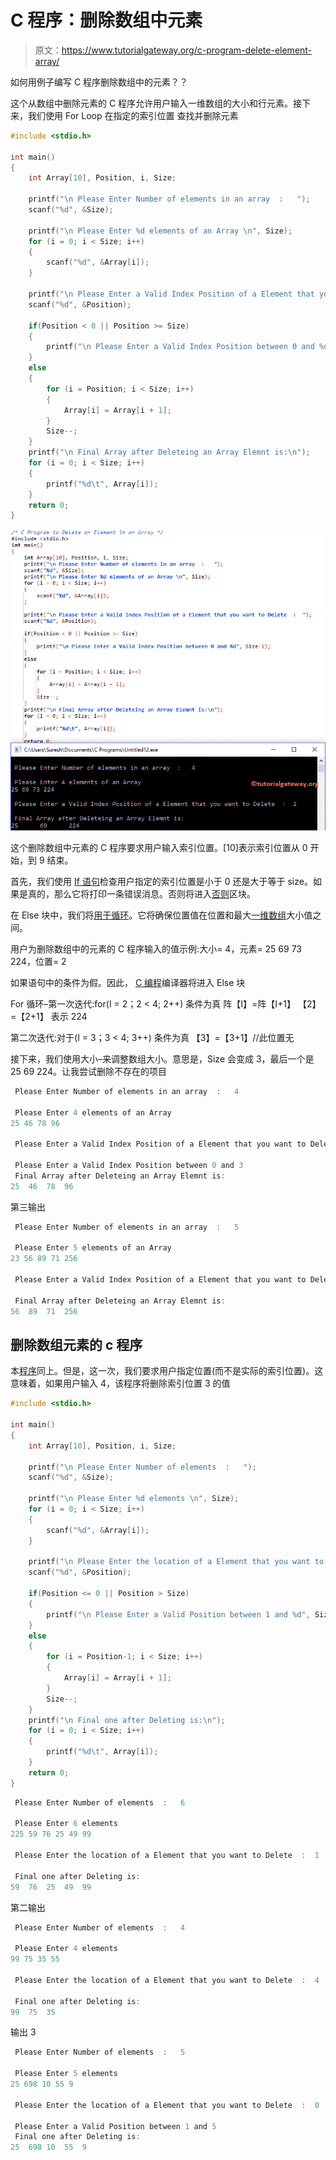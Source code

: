 # C 程序：删除数组中元素

> 原文：<https://www.tutorialgateway.org/c-program-delete-element-array/>

如何用例子编写 C 程序删除数组中的元素？？

这个从数组中删除元素的 C 程序允许用户输入一维数组的大小和行元素。接下来，我们使用 For Loop 在指定的索引位置 查找并删除元素

```c
#include <stdio.h>

int main()
{
	int Array[10], Position, i, Size;

	printf("\n Please Enter Number of elements in an array  :   ");
	scanf("%d", &Size);

	printf("\n Please Enter %d elements of an Array \n", Size);
	for (i = 0; i < Size; i++)
	{
    	scanf("%d", &Array[i]);
   	}     

  	printf("\n Please Enter a Valid Index Position of a Element that you want to Delete  :  ");
  	scanf("%d", &Position);

	if(Position < 0 || Position >= Size)
  	{
  		printf("\n Please Enter a Valid Index Position between 0 and %d", Size-1);
  	}
  	else
  	{
  		for (i = Position; i < Size; i++)
   		{
	    	Array[i] = Array[i + 1];
   		}
   		Size--;
	}
 	printf("\n Final Array after Deleteing an Array Elemnt is:\n");
 	for (i = 0; i < Size; i++)
  	{
 		printf("%d\t", Array[i]);
  	}	     
 	return 0;
}
```

![C Program to Delete an Element in an Array 1](img/35c666ce8944bfd52dbc1368dae77f9e.png)

这个删除数组中元素的 C 程序要求用户输入索引位置。[10]表示索引位置从 0 开始，到 9 结束。

首先，我们使用 [If 语句](https://www.tutorialgateway.org/if-statement-in-c/)检查用户指定的索引位置是小于 0 还是大于等于 size。如果是真的，那么它将打印一条错误消息。否则将进入[否则](https://www.tutorialgateway.org/if-else-statement-in-c/)区块。

在 Else 块中，我们将[用于循环](https://www.tutorialgateway.org/for-loop-in-c-programming/)。它将确保位置值在位置和最大[一维数组](https://www.tutorialgateway.org/array-in-c/)大小值之间。

用户为删除数组中的元素的 C 程序输入的值示例:大小= 4，元素= 25 69 73 224，位置= 2

如果语句中的条件为假。因此， [C 编程](https://www.tutorialgateway.org/c-programming/)编译器将进入 Else 块

For 循环–第一次迭代:for(I = 2；2 < 4; 2++)
条件为真
阵【I】=阵【I+1】
【2】=【2+1】
表示 224

第二次迭代:对于(I = 3；3 < 4; 3++)
条件为真
【3】=【3+1】//此位置无

接下来，我们使用大小–来调整数组大小。意思是，Size 会变成 3，最后一个是 25 69 224。让我尝试删除不存在的项目

```c
 Please Enter Number of elements in an array  :   4

 Please Enter 4 elements of an Array 
25 46 78 96

 Please Enter a Valid Index Position of a Element that you want to Delete  :  4

 Please Enter a Valid Index Position between 0 and 3
 Final Array after Deleteing an Array Elemnt is:
25	46	78	96 
```

第三输出

```c
 Please Enter Number of elements in an array  :   5

 Please Enter 5 elements of an Array 
23 56 89 71 256

 Please Enter a Valid Index Position of a Element that you want to Delete  :  0

 Final Array after Deleteing an Array Elemnt is:
56	89	71	256 
```

## 删除数组元素的 c 程序

本[程序](https://www.tutorialgateway.org/c-programming-examples/)同上。但是，这一次，我们要求用户指定位置(而不是实际的索引位置)。这意味着，如果用户输入 4，该程序将删除索引位置 3 的值

```c
#include <stdio.h>

int main()
{
	int Array[10], Position, i, Size;

	printf("\n Please Enter Number of elements  :   ");
	scanf("%d", &Size);

	printf("\n Please Enter %d elements \n", Size);
	for (i = 0; i < Size; i++)
	{
    	scanf("%d", &Array[i]);
   	}     

  	printf("\n Please Enter the location of a Element that you want to Delete  :  ");
  	scanf("%d", &Position);

	if(Position <= 0 || Position > Size)
  	{
  		printf("\n Please Enter a Valid Position between 1 and %d", Size);
  	}
  	else
  	{
  		for (i = Position-1; i < Size; i++)
   		{
	    	Array[i] = Array[i + 1];
   		}
   		Size--;
	}
 	printf("\n Final one after Deleting is:\n");
 	for (i = 0; i < Size; i++)
  	{
 		printf("%d\t", Array[i]);
  	}	     
 	return 0;
}
```

```c
 Please Enter Number of elements  :   6

 Please Enter 6 elements
225 59 76 25 49 99

 Please Enter the location of a Element that you want to Delete  :  1

 Final one after Deleting is:
59	76	25	49	99 
```

第二输出

```c
 Please Enter Number of elements  :   4

 Please Enter 4 elements
99 75 35 55

 Please Enter the location of a Element that you want to Delete  :  4

 Final one after Deleting is:
99	75	35 
```

输出 3

```c
 Please Enter Number of elements  :   5

 Please Enter 5 elements
25 698 10 55 9

 Please Enter the location of a Element that you want to Delete  :  0

 Please Enter a Valid Position between 1 and 5
 Final one after Deleting is:
25	698	10	55	9 
```